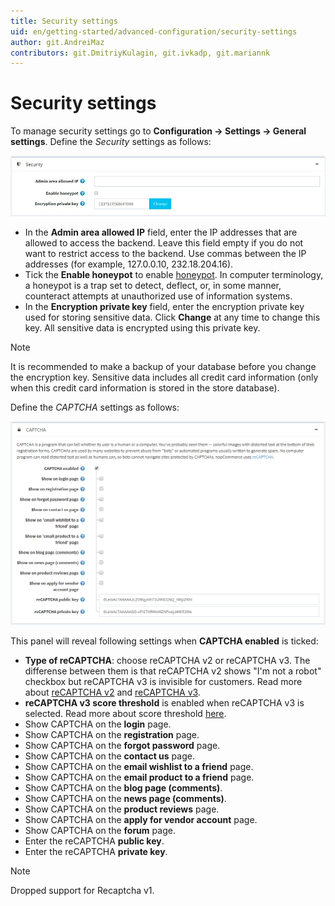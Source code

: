 ```yaml
---
title: Security settings
uid: en/getting-started/advanced-configuration/security-settings
author: git.AndreiMaz
contributors: git.DmitriyKulagin, git.ivkadp, git.mariannk
---
```


# Security settings

To manage security settings go to **Configuration → Settings → General settings**. Define the *Security* settings as follows:

![security](_static/security-settings/security.jpg)

* In the **Admin area allowed IP** field, enter the IP addresses that are allowed to access the backend. Leave this field empty if you do not want to restrict access to the backend. Use commas between the IP addresses (for example, 127.0.0.10, 232.18.204.16).
* Tick the **Enable honeypot** to enable [honeypot](https://en.wikipedia.org/wiki/Honeypot_(computing)). In computer terminology, a honeypot is a trap set to detect, deflect, or, in some manner, counteract attempts at unauthorized use of information systems.
* In the **Encryption private key** field, enter the encryption private key used for storing sensitive data. Click **Change** at any time to change this key. All sensitive data is encrypted using this private key.

> [!NOTE]
> 
> It is recommended to make a backup of your database before you change the encryption key. Sensitive data includes all credit card information (only when this credit card information is stored in the store database).

Define the *CAPTCHA* settings as follows:

![captcha](_static/security-settings/captcha.png)

This panel will reveal following settings when **CAPTCHA enabled** is ticked:
* **Type of reCAPTCHA**: choose reCAPTCHA v2 or reCAPTCHA v3. The differense between them is that reCAPTCHA v2 shows "I'm not a robot" checkbox but reCAPTCHA v3 is invisible for customers. Read more about [reCAPTCHA v2](https://developers.google.com/recaptcha/docs/display) and [reCAPTCHA v3](https://developers.google.com/recaptcha/docs/v3).
* **reCAPTCHA v3 score threshold** is enabled when reCAPTCHA v3 is selected. Read more about score threshold [here](https://developers.google.com/recaptcha/docs/v3).
* Show CAPTCHA on the **login** page.
* Show CAPTCHA on the **registration** page.
* Show CAPTCHA on the **forgot password** page.
* Show CAPTCHA on the **contact us** page.
* Show CAPTCHA on the **email wishlist to a friend** page.
* Show CAPTCHA on the **email product to a friend** page.
* Show CAPTCHA on the **blog page (comments)**.
* Show CAPTCHA on the **news page (comments)**.
* Show CAPTCHA on the **product reviews** page.
* Show CAPTCHA on the **apply for vendor account** page.
* Show CAPTCHA on the **forum** page.
* Enter the reCAPTCHA **public key**.
* Enter the reCAPTCHA **private key**.

> [!NOTE]
> 
> Dropped support for Recaptcha v1.
